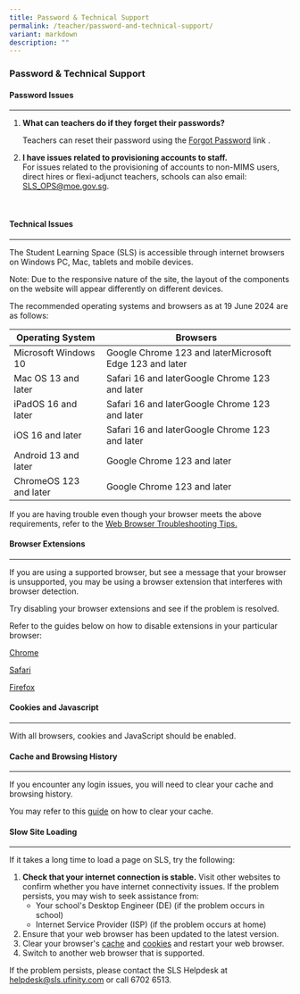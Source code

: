 ```yaml
---
title: Password & Technical Support
permalink: /teacher/password-and-technical-support/
variant: markdown
description: ""
---
```

<h3>Password &amp; Technical Support</h3>
<h4><span data-token-index="0">Password Issues</span></h4>
<hr>
<ol>
<li>
<p><strong>What can teachers do if they forget their passwords?</strong></p>
<p>Teachers can reset their password using the <a href="https://www.learning.moe.edu.sg/login-troubleshooting/authentication/reset-sls-password-teacher/">Forgot Password</a> link .</p>
</li>
<li><strong>I have issues related to provisioning accounts to staff.</strong><br>For issues related to the provisioning of accounts to non-MIMS users, direct hires or flexi-adjunct teachers, schools can also email: <a href="mailto:SLS_OPS@moe.gov.sg">SLS_OPS@moe.gov.sg</a>.
<p>&nbsp;</p>
</li>
</ol>
<h4>Technical Issues</h4>
<hr>
<p>The Student Learning Space (SLS) is accessible through internet browsers on Windows PC, Mac, tablets and mobile devices.</p>
<p>Note: Due to the responsive nature of the site, the layout of the components on the website will appear differently on different devices.</p>
<p>The recommended operating systems and browsers as at 19 June 2024 are as follows:</p>
<table>
<thead>
<tr>
<th>Operating System</th>
<th>Browsers</th>
</tr>
</thead>
<tbody>
<tr>
<td>Microsoft Windows 10</td>
<td>Google Chrome 123 and laterMicrosoft Edge 123 and later</td>
</tr>
<tr>
<td>Mac OS 13 and later</td>
<td>Safari 16 and laterGoogle Chrome 123 and later</td>
</tr>
<tr>
<td>iPadOS 16 and later</td>
<td>Safari 16 and laterGoogle Chrome 123 and later</td>
</tr>
<tr>
<td>iOS 16 and later</td>
<td>Safari 16 and laterGoogle Chrome 123 and later</td>
</tr>
<tr>
<td>Android 13 and later</td>
<td>Google Chrome 123 and later</td>
</tr>
<tr>
<td>ChromeOS 123 and later</td>
<td>Google Chrome 123 and later</td>
</tr>
</tbody>
</table>
<p>If you are having trouble even though your browser meets the above requirements, refer to the&nbsp;<a href="https://www.learning.moe.edu.sg/login-troubleshooting/technical-issues/web-browser-troubleshooting-tips/">Web Browser Troubleshooting Tips.</a></p>
<h4>Browser Extensions</h4>
<hr>
<p>If you are using a supported browser, but see a message that your browser is unsupported, you may be using a browser extension that interferes with browser detection.</p>
<p>Try disabling your browser extensions and see if the problem is resolved.</p>
<p>Refer to the guides below on how to disable extensions in your particular browser:</p>
<p><a href="https://support.google.com/chrome_webstore/answer/2664769">Chrome</a></p>
<p><a href="https://support.apple.com/en-us/HT203051">Safari</a></p>
<p><a href="https://support.mozilla.org/en-US/kb/disable-or-remove-add-ons">Firefox</a></p>
<h4>Cookies and Javascript</h4>
<hr>
<p>With all browsers, cookies and JavaScript should be enabled.</p>
<h4>Cache and Browsing History</h4>
<hr>
<p>If you encounter any login issues, you will need to clear your cache and browsing history.</p>
<p>You may refer to this&nbsp;<a href="https://www.learning.moe.edu.sg/files/Login%20Troubleshooting/Clear-Cache.pdf">guide</a>&nbsp;on how to clear your cache.</p>
<h4>Slow Site Loading</h4>
<hr>
<p>If it takes a long time to load a page on SLS, try the following:</p>
<ol>
<li><strong>Check that your internet connection is stable.</strong>&nbsp;Visit other websites to confirm whether you have internet connectivity issues. If the problem persists, you may wish to seek assistance from:
<ul>
<li>Your school's Desktop Engineer (DE) (if the problem occurs in school)</li>
<li>Internet Service Provider (ISP) (if the problem occurs at home)</li>
</ul>
</li>
<li>Ensure that your web browser has been updated to the latest version.</li>
<li>Clear your browser's&nbsp;<a href="https://www.wikihow.com/Clear-Your-Browser%27s-Cache">cache</a>&nbsp;and&nbsp;<a href="https://www.wikihow.com/Clear-Your-Browser%27s-Cookies">cookies</a>&nbsp;and restart your web browser.</li>
<li>Switch to another web browser that is supported.</li>
</ol>
<p>If the problem persists, please contact the SLS Helpdesk at <a href="mailto:helpdesk@sls.ufinity.com">helpdesk@sls.ufinity.com</a> or call 6702 6513.</p>
<p>&nbsp;</p>
